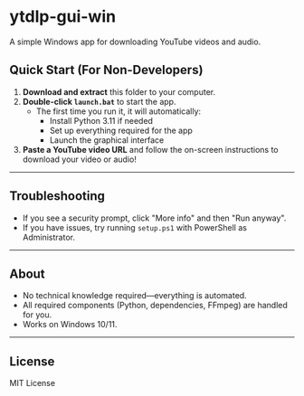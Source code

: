 # ytdlp-gui-win

A simple Windows app for downloading YouTube videos and audio.

## Quick Start (For Non-Developers)

1. **Download and extract** this folder to your computer.
2. **Double-click `launch.bat`** to start the app.
   - The first time you run it, it will automatically:
     - Install Python 3.11 if needed
     - Set up everything required for the app
     - Launch the graphical interface
3. **Paste a YouTube video URL** and follow the on-screen instructions to download your video or audio!

---

## Troubleshooting
- If you see a security prompt, click "More info" and then "Run anyway".
- If you have issues, try running `setup.ps1` with PowerShell as Administrator.

---

## About
- No technical knowledge required—everything is automated.
- All required components (Python, dependencies, FFmpeg) are handled for you.
- Works on Windows 10/11.

---

## License
MIT License